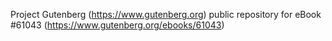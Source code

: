 Project Gutenberg (https://www.gutenberg.org) public repository for eBook #61043 (https://www.gutenberg.org/ebooks/61043)
